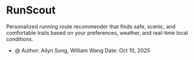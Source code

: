 # RunScout
Personalized running route recommender that finds safe, scenic, and comfortable trails based on your preferences, weather, and real-time local conditions.
- @ Author: Ailyn Song, William Wang
Date: Oct 10, 2025
